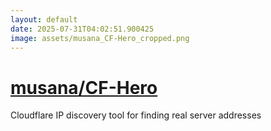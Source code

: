 ```yaml
---
layout: default
date: 2025-07-31T04:02:51.900425
image: assets/musana_CF-Hero_cropped.png
---
```


# [musana/CF-Hero](https://github.com/musana/CF-Hero)

Cloudflare IP discovery tool for finding real server addresses
